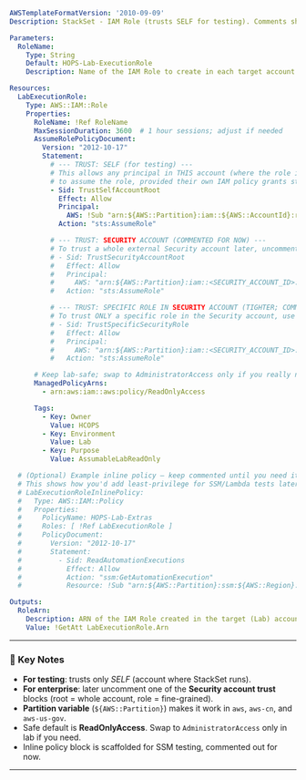```yaml
AWSTemplateFormatVersion: '2010-09-09'
Description: StackSet - IAM Role (trusts SELF for testing). Comments show how to trust a Security account later.

Parameters:
  RoleName:
    Type: String
    Default: HOPS-Lab-ExecutionRole
    Description: Name of the IAM Role to create in each target account (e.g., Lab).

Resources:
  LabExecutionRole:
    Type: AWS::IAM::Role
    Properties:
      RoleName: !Ref RoleName
      MaxSessionDuration: 3600  # 1 hour sessions; adjust if needed
      AssumeRolePolicyDocument:
        Version: "2012-10-17"
        Statement:
          # --- TRUST: SELF (for testing) ---
          # This allows any principal in THIS account (where the role is created)
          # to assume the role, provided their own IAM policy grants sts:AssumeRole.
          - Sid: TrustSelfAccountRoot
            Effect: Allow
            Principal:
              AWS: !Sub "arn:${AWS::Partition}:iam::${AWS::AccountId}:root"
            Action: "sts:AssumeRole"

          # --- TRUST: SECURITY ACCOUNT (COMMENTED FOR NOW) ---
          # To trust a whole external Security account later, uncomment and set the 12-digit ID:
          # - Sid: TrustSecurityAccountRoot
          #   Effect: Allow
          #   Principal:
          #     AWS: "arn:${AWS::Partition}:iam::<SECURITY_ACCOUNT_ID>:root"
          #   Action: "sts:AssumeRole"

          # --- TRUST: SPECIFIC ROLE IN SECURITY ACCOUNT (TIGHTER; COMMENTED) ---
          # To trust ONLY a specific role in the Security account, use this instead (safer):
          # - Sid: TrustSpecificSecurityRole
          #   Effect: Allow
          #   Principal:
          #     AWS: "arn:${AWS::Partition}:iam::<SECURITY_ACCOUNT_ID>:role/<SecurityRoleName>"
          #   Action: "sts:AssumeRole"

      # Keep lab-safe; swap to AdministratorAccess only if you really need it in sandboxes.
      ManagedPolicyArns:
        - arn:aws:iam::aws:policy/ReadOnlyAccess

      Tags:
        - Key: Owner
          Value: HCOPS
        - Key: Environment
          Value: Lab
        - Key: Purpose
          Value: AssumableLabReadOnly

  # (Optional) Example inline policy — keep commented until you need it.
  # This shows how you'd add least-privilege for SSM/Lambda tests later.
  # LabExecutionRoleInlinePolicy:
  #   Type: AWS::IAM::Policy
  #   Properties:
  #     PolicyName: HOPS-Lab-Extras
  #     Roles: [ !Ref LabExecutionRole ]
  #     PolicyDocument:
  #       Version: "2012-10-17"
  #       Statement:
  #         - Sid: ReadAutomationExecutions
  #           Effect: Allow
  #           Action: "ssm:GetAutomationExecution"
  #           Resource: !Sub "arn:${AWS::Partition}:ssm:${AWS::Region}:${AWS::AccountId}:automation-execution/*"

Outputs:
  RoleArn:
    Description: ARN of the IAM Role created in the target (Lab) account
    Value: !GetAtt LabExecutionRole.Arn
```

---

### 🔑 Key Notes

* **For testing**: trusts only *SELF* (account where StackSet runs).
* **For enterprise**: later uncomment one of the **Security account trust** blocks (root = whole account, role = fine-grained).
* **Partition variable** (`${AWS::Partition}`) makes it work in `aws`, `aws-cn`, and `aws-us-gov`.
* Safe default is **ReadOnlyAccess**. Swap to `AdministratorAccess` only in lab if you need.
* Inline policy block is scaffolded for SSM testing, commented out for now.

---
